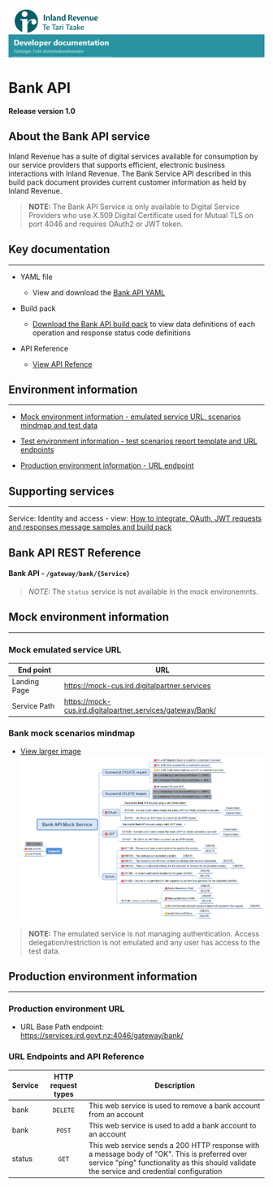 
![IRD logo](../../Images/IRlogo.gif)
![Software Dev](../../Images/SoftwareDev.png)

# Bank API 

#### Release version 1.0

## About the Bank API service

Inland Revenue has a suite of digital services available for consumption by our service providers that supports efficient, electronic business interactions with Inland Revenue. 
The Bank Service API described in this build pack document provides current customer information as held by Inland Revenue. 

>**NOTE:** The Bank API Service is only available to Digital Service Providers who use X.509 Digital Certificate used for Mutual TLS on port 4046 and requires OAuth2 or JWT token.

## Key documentation
---
- YAML file
	- View and download the [Bank API YAML](Bank%20API%202020-07-16.yaml)

- Build pack 
	- [Download the Bank API build pack](Gateway%20Services%20Build%20pack%20-%20Bank%20API.pdf) to view data definitions of each operation and response status code definitions
	

- API Reference	
	- [View API Refence](#Bank-API-REST-Reference)	

## Environment information
---
- [Mock environment information - emulated service URL, scenarios mindmap and test data](#mock-environment-information)

- [Test environment information - test scenarios report template and URL endpoints](#test-environment-information)

- [Production environment information - URL endpoint](#production-environment-information)

## Supporting services
---- 

Service: Identity and access - view: [How to integrate, OAuth, JWT requests and responses message samples and build pack](https://github.com/InlandRevenue/Gateway_Services-Access/tree/master/Identity%20and%20Access)



<a name="Bank-API-REST-Reference"></a>
## Bank API REST Reference

#### Bank API - `/gateway/bank/{Service}`


> *NOTE:* The `status` service is not available in the mock environemnts. 

<a name="mock-environment-information"></a>
## Mock environment information
---
### Mock emulated service URL
| End point|  URL|
|--|--|
 Landing Page | https://mock-cus.ird.digitalpartner.services
 Service Path | https://mock-cus.ird.digitalpartner.services/gateway/Bank/|

### Bank mock scenarios mindmap

- [View larger image](../images/Bank%20API%20Mock%20Service.png)
![Mock Scenarios](../images/Bank%20API%20Mock%20Service.png)


> **NOTE:** The emulated service is not managing authentication. Access delegation/restriction is not emulated and any user has access to the test data.



<a name="production-environment-information"></a>
## Production environment information
---
### Production environment URL

* URL Base Path endpoint: https://services.ird.govt.nz:4046/gateway/bank/


<a name="URL-endpoints"></a>
### URL Endpoints and API Reference

| Service | HTTP request types | Description | 
| -- | :--: | -- | 
|  bank |  `DELETE` | This web service is used to remove a bank account from an account  |
|  bank |  `POST` | This web service is used to add a bank account to an account  |
| status | `GET` | This web service sends a 200 HTTP response with a message body of "OK". This is preferred over service "ping" functionality as this should validate the service and credential configuration |
